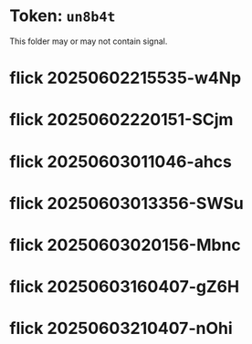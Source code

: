 # Token: `un8b4t`

This folder may or may not contain signal.
# flick 20250602215535-w4Np
# flick 20250602220151-SCjm
# flick 20250603011046-ahcs
# flick 20250603013356-SWSu
# flick 20250603020156-Mbnc
# flick 20250603160407-gZ6H
# flick 20250603210407-nOhi
